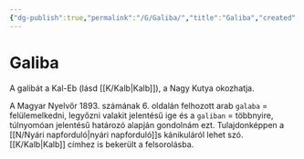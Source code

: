 ```yaml
---
{"dg-publish":true,"permalink":"/G/Galiba/","title":"Galiba","created":"2024-04-28T23:15","updated":"2024-05-02T19:12"}
---
```



# Galiba

A galibát a Kal-Eb (lásd [[K/Kalb\|Kalb]]), a Nagy Kutya okozhatja.  

A Magyar Nyelvőr 1893. számának 6. oldalán felhozott arab `galaba` = felülemelkedni, legyőzni valakit jelentésű ige és a `galiban` = többnyire, túlnyomóan jelentésű határozó alapján gondolnám ezt. Tulajdonképpen a [[N/Nyári napforduló\|nyári napforduló]]s kánikuláról lehet szó.  
[[K/Kalb\|Kalb]] címhez is bekerült a felsorolásba.  